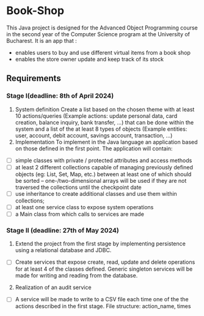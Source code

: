 # Book-Shop
This Java project is designed for the Advanced Object Programming course in the second year of the Computer Science program at the University of Bucharest. 
It is an app that :
- enables users to buy and use different virtual items from a book shop
- enables the store owner update and keep track of its stock


## Requirements

### Stage I(deadline: 8th of April 2024)
1. System definition
Create a list based on the chosen theme with at least 10 actions/queries (Example actions: update personal data,
card creation, balance inquiry, bank transfer, ...) that can be done within the system and a list of the
at least 8 types of objects (Example entities: user, account, debit account, savings account, transaction, ...)
3. Implementation
To implement in the Java language an application based on those defined in the first point.
The application will contain:
- [ ] simple classes with private / protected attributes and access methods
- [ ] at least 2 different collections capable of managing previously defined objects (eg: List, Set, Map, etc.) between
at least one of which should be sorted – one-/two-dimensional arrays will be used if they are not traversed
the collections until the checkpoint date
- [ ] use inheritance to create additional classes and use them within collections;
- [ ] at least one service class to expose system operations
- [ ] a Main class from which calls to services are made
### Stage II (deadline: 27th of May 2024)
1. Extend the project from the first stage by implementing persistence using a relational database
and JDBC.
 - [ ] Create services that expose create, read, update and delete operations for at least 4 of the classes
defined. Generic singleton services will be made for writing and reading from the database.
2. Realization of an audit service
- [ ] A service will be made to write to a CSV file each time one of the
the actions described in the first stage. File structure: action_name, times
